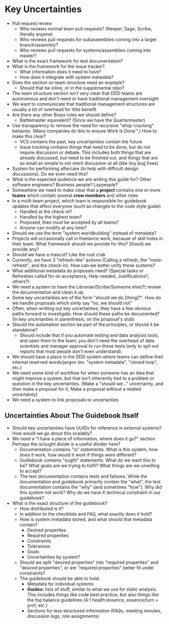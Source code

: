 # Key Uncertainties
- Pull request review
  - Who reviews normal team pull requests? (Keeper, Sage, Scribe, literally anyone)
  - Who reviews pull requests for subassemblies coming into a larger branch/assembly?
  - Who reviews pull requests for systems/assemblies coming into master?
- What is the exact framework for test documentation?
- What is the framework for the issue tracker? 
  - What information does it need to have?
  - How does it integrate with system metadata?
- Does the section on team structure need an example?
  - Should that be inline, or in the supplemental repo?
- The team structure section isn't very clear that DDD teams are autonomous and don't need or have traditional management oversight
- We want to communicate that traditional management structures are usually a lot of overhead for little benefit
- Are there any other Brass roles we should define?
  - Battlemaster equivalent? (Since we have the Quartermaster)
- Use transparency to remove the need for recursive "whip-cracking" behavior. (Many companies do this to ensure Work Is Done:tm:.) How to make this clear?
  - VCS contains the past, key uncertainties contain the future
  - Issue tracking contains things that need to be done, but do not require discussion or debate. This includes both things that are already discussed, but need to be finished out, and things that are so small an simple to not merit discussion at all (like tiny bug fixes)
- System for performing aftercare (to help with difficult design discussions). Do we even need this?
- What is the expected audience we are writing this guide for? Other software engineers? Business people? Laypeople?
- Somewhere we need to make clear that a **project** contains one or more **teams** which contain several **crew members** and other roles
- In a multi-team project, which team is responsible for guidebook updates that affect everyone (such as changes to the code style guide)
  - Handled at the check-in?
  - Handled by the highest team?
  - Proposed, then must be accepted by all teams?
  - Anyone can modify at any time?
- Should we use the term "system worldbuilding" instead of metadata?
- Projects will occasionally call in freelance work, because of skill holes in their team. What framework should we provide for this? Should we provide any?
- Should we have a mascot? Like the rust crab
- Currently, we have 3 "refresh-like" actions (Calling a refresh, the "meta-refresh", and the check-in). How can we better unify these systems?
- What additional metadata do proposals need? (Special tasks or Refreshes called for on acceptance, Help needed, Justifications?, others?)
- We need a system to have the Librarian/Scribe/Someone else(?) review the documentation and clean it up.
- Some key uncertanties are of the form "should we do [thing]?". How do we handle proposals which simly say "no, we should not"
- Often, when writiing out key uncertanties, they have a few obvious paths forward to investigate. How should these paths be documented? (In key uncertanties in parenthesis, on the proposal's stub)
- Should the automation section be part of the principles, or should it be standalone?
  - Should include that if you automate testing and data analysis tools, and open them to the team, you don't need the overhead of data scientists and manager approval to run these tests (only to spit out reports that most people don't even understand).
- We should have a place in the DDD system where teams can define their internal reserved words/jargon (ex: "system metadata", "closed loop", etc.)
- We need some kind of workflow for when someone has an idea that might improve a system, but that isn't inherently tied to a problem or question in the key uncertanties. (Make a "should we..." uncertainty, and then make a proposal for it, Make a proposal without a related uncertainty)
- We need a system to link proposals to uncertanties

## Uncertainties About The Guidebook Itself

- Should key uncertainties have UUIDs for reference in external systems? How would we go about this scalably?
- We need a "I have a piece of information, where does it go?" section. Perhaps the is/ought divide is a useful divider here?
  - Documentation contains "is" statements. What is this system, how does it work, how would it work if things were different?
  - Guidebook contains "ought" statements. What do we want this to be? What goals are we trying to fulfil? What things are we unwilling to accept?
  - The test documentation contains tests and failures. While the documentation and guidebook primarily contain the "what", the test documentation contains the "why" (and sometimes "how"). Why did this system not work? Why do we have X technical constraint in our guidebook? 
- What is the exact structure of the guidebook?
  - How distributed is it?
  - In addition to the checklists and FAQ, what exactly does it hold?
  - How is system metadata stored, and what should that metadata contain?
    - Desired properties
    - Required properties
    - Constraints
    - Tolerances
    - Goals
    - Uncertainties by system?
  - Should we split "desired properties" into "required properties" and "desired properties", or are "required properties" better fit under constraints?
  - The guidebook should be able to hold:
    - Metadata for individual systems
    - **Guides:** lists of stuff, similar to what we use for static analysis. This includes things like code best practice, but also things like the fop balance guidelines (4:1 health:essence, essence/turn = prof, etc.)
    - Sections for less structured information (FAQs, meeting minutes, discussion logs, role assignments)
